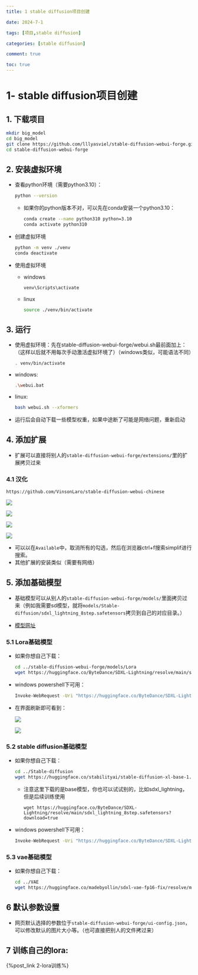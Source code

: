 ```yaml
---
title: 1 stable diffusion项目创建

date: 2024-7-1

tags: [项目,stable diffusion]

categories: [stable diffusion]

comment: true

toc: true
---
```


#
<!--more-->

# 1- stable diffusion项目创建

## 1. 下载项目


  ```bash
mkdir big_model
cd big_model
git clone https://github.com/lllyasviel/stable-diffusion-webui-forge.git
cd stable-diffusion-webui-forge

  ```



## 2. 安装虚拟环境

- 查看python环境（需要python3.10）：

  ```bash
  python --version
  ```

  
  - 如果你的python版本不对，可以先在conda安装一个python3.10：
  
      ```bash
      conda create --name python310 python=3.10
      conda activate python310
      ```


- 创建虚拟环境

  ```bash
  python -m venv ./venv
  conda deactivate
  ```

- 使用虚拟环境

   -  windows

      ```bash
      venv\Scripts\activate
      
      ```
   
   
   
   - linux
   
       ```bash
       source ./venv/bin/activate

       ```



## 3. 运行

- 使用虚拟环境：先在stable-diffusion-webui-forge/webui.sh最前面加上：（这样以后就不用每次手动激活虚拟环境了）（windows类似，可能语法不同）

  ```bash
  . venv/bin/activate
  
  ```

- windows:

  ```bash
  .\webui.bat
  
  ```

- linux:

  ```bash
  bash webui.sh --xformers
  
  ```

- 运行后会自动下载一些模型权重，如果中途断了可能是网络问题，重新启动



## 4. 添加扩展

- 扩展可以直接将别人的`stable-diffusion-webui-forge/extensions/`里的扩展拷贝过来

### 4.1 汉化

```
https://github.com/VinsonLaro/stable-diffusion-webui-chinese
```

![](../../../../themes/yilia/source/img/project/stable_diffusion/5.jpg)

![](img/project/stable_diffusion/5.jpg)

 ![](../../../../themes/yilia/source/img/project/stable_diffusion/6.jpg) 

![](img/project/stable_diffusion/6.jpg) 

- 可以以在`Available`中，取消所有的勾选，然后在浏览器ctrl+f搜索simplif进行搜索。
- 其他扩展的安装类似（需要有网络）

## 5. 添加基础模型

- 基础模型可以从别人的`stable-diffusion-webui-forge/models/`里面拷贝过来（例如我需要sd模型，就将`models/Stable-diffusion/sdxl_lightning_8step.safetensors`拷贝到自己的对应目录。）

- [模型网址](https://huggingface.co/ByteDance/SDXL-Lightning/tree/main)

### 5.1 Lora基础模型

- 如果你想自己下载：

    ```bash
    cd ../stable-diffusion-webui-forge/models/Lora
    wget https://huggingface.co/ByteDance/SDXL-Lightning/resolve/main/sdxl_lightning_8step_lora.safetensors?download=true
    
    ```

- windows powershell下可用：

  ```bash
  Invoke-WebRequest -Uri "https://huggingface.co/ByteDance/SDXL-Lightning/resolve/main/sdxl_lightning_8step_lora.safetensors?download=true" -OutFile "sdxl_lightning_8step_lora.safetensors"
  
  ```

- 在界面刷新即可看到：

  ![](../../../../themes/yilia/source/img/project/stable_diffusion/4.jpg)

  ![](img/project/stable_diffusion/4.jpg)

### 5.2 stable diffusion基础模型

- 如果你想自己下载：
    ```bash
    cd ../Stable-diffusion
    wget https://huggingface.co/stabilityai/stable-diffusion-xl-base-1.0/resolve/main/sd_xl_base_1.0.safetensors?download=true
    
    ```

    - 注意这里下载的是base模型，你也可以试试别的，比如sdxl_lightning，但是后续训练使用
    
      ```
      wget https://huggingface.co/ByteDance/SDXL-Lightning/resolve/main/sdxl_lightning_8step.safetensors?download=true
      ```
    
      
    
- windows powershell下可用：

    ```bash
    Invoke-WebRequest -Uri "https://huggingface.co/ByteDance/SDXL-Lightning/resolve/main/sdxl_lightning_8step.safetensors?download=true" -OutFile "sdxl_lightning_8step.safetensors"
    ```

### 5.3 vae基础模型

- 如果你想自己下载：

    ```bash
    cd ../VAE
    wget https://huggingface.co/madebyollin/sdxl-vae-fp16-fix/resolve/main/sdxl.vae.safetensors?download=true
    
    ```
    
    

## 6 默认参数设置

- 网页默认选择的参数位于`stable-diffusion-webui-forge/ui-config.json`，可以修改默认的图片大小等。（也可直接把别人的文件拷过来）



## 7 训练自己的lora: 

{%post_link 2-lora训练%}

